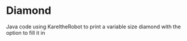 # Diamond
Java code using KareltheRobot to print a variable size diamond with the option to fill it in
